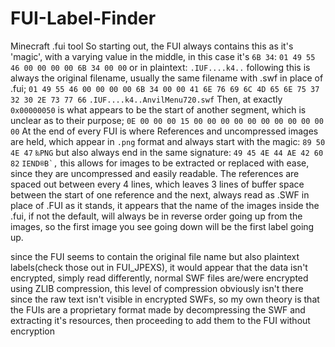 # FUI-Label-Finder
Minecraft .fui tool
So starting out, the FUI always contains this as it's 'magic', with a varying value in the middle, in this case it's `6B 34`:
```01 49 55 46 00 00 00 00 6B 34 00 00```
or in plaintext:
```.IUF....k4..```
following this is always the original filename, usually the same filename with .swf in place of .fui;
```01 49 55 46 00 00 00 00 6B 34 00 00 41 6E 76 69 6C 4D 65 6E 75 37 32 30 2E 73 77 66```
```.IUF....k4..AnvilMenu720.swf```
Then, at exactly `0x00000050` is what appears to be the start of another segment, which is unclear as to their purpose;
```0E 00 00 00 15 00 00 00 00 00 00 00 00 00 00 00```
At the end of every FUI is where References and uncompressed images are held, which appear in `.png` format and always start with the magic:
```89 50 4E 47```
```‰PNG```
but also always end in the same signature:
```49 45 4E 44 AE 42 60 82```
```IEND®B`‚```
this allows for images to be extracted or replaced with ease, since they are uncompressed and easily readable.
The references are spaced out between every 4 lines, which leaves 3 lines of buffer space between the start of one reference and the next, always read as .SWF in place of .FUI
as it stands, it appears that the name of the images inside the .fui, if not the default, will always be in reverse order going up from the images, so the first image you see going down will be the first label going up.

since the FUI seems to contain the original file name but also plaintext labels(check those out in FUI_JPEXS), it would appear that the data isn't encrypted, simply read differently, normal SWF files are/were encrypted using ZLIB compression, this level of compression obviously isn't there since the raw text isn't visible in encrypted SWFs, so my own theory is that the FUIs are a proprietary format made by decompressing the SWF and extracting it's resources, then proceeding to add them to the FUI without encryption
